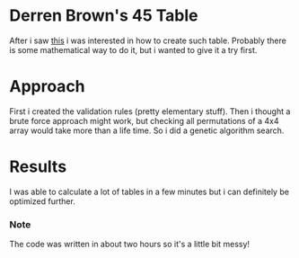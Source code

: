 # Derren Brown's 45 Table  
After i saw [this](https://www.youtube.com/watch?v=zAJHUv2JS7w&) i was interested in how to create such table.
Probably there is some mathematical way to do it, but i wanted to give it a try first. 

# Approach
First i created the validation rules (pretty elementary stuff). 
Then i thought a brute force approach might work, but checking all permutations of a 4x4 array would take more than a life time. So i did a genetic algorithm search. 

# Results
I was able to calculate a lot of tables in a few minutes but i can definitely be optimized further.

### Note
The code was written in about two hours so it's a little bit messy!
 